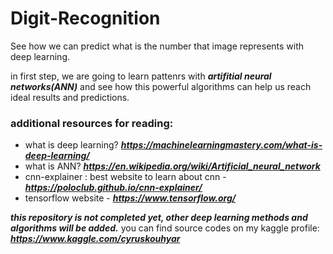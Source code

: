 # Digit-Recognition
See how we can predict what is the number that image represents with deep learning.

in first step, we are going to learn pattenrs with ***artifitial neural networks(ANN)*** and see how this powerful algorithms can help us
reach ideal results and predictions.


### additional resources for reading:
* what is deep learning? ***https://machinelearningmastery.com/what-is-deep-learning/***
* what is ANN? ***https://en.wikipedia.org/wiki/Artificial_neural_network***
* cnn-explainer : best website to learn about cnn - ***https://poloclub.github.io/cnn-explainer/***
* tensorflow website - ***https://www.tensorflow.org/*** 
 
 ***this repository is not completed yet, other deep learning methods and algorithms will be added.***
 you can find source codes on my kaggle profile: ***https://www.kaggle.com/cyruskouhyar***
